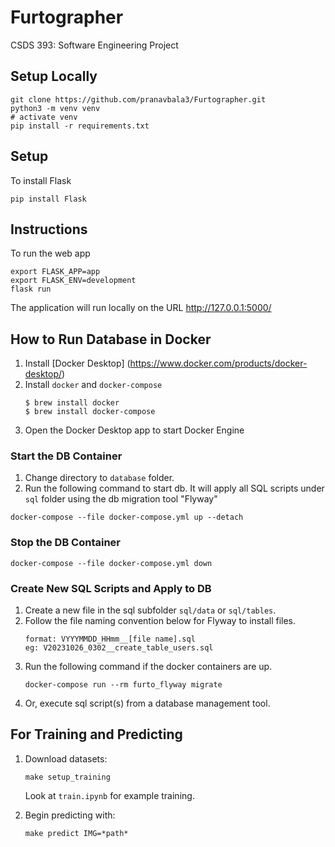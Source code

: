 # Furtographer
CSDS 393: Software Engineering Project

## Setup Locally

```
git clone https://github.com/pranavbala3/Furtographer.git
python3 -m venv venv
# activate venv
pip install -r requirements.txt
```

## Setup
To install Flask
```
pip install Flask
```

## Instructions
To run the web app
```
export FLASK_APP=app
export FLASK_ENV=development
flask run
```
The application will run locally on the URL http://127.0.0.1:5000/

## How to Run Database in Docker

1. Install [Docker Desktop] (https://www.docker.com/products/docker-desktop/)
1. Install `docker` and `docker-compose`
    ```
    $ brew install docker
    $ brew install docker-compose
    ```
1.  Open the Docker Desktop app to start Docker Engine

### Start the DB Container
1. Change directory to `database` folder.
1. Run the following command to start db. It will apply all SQL scripts under `sql` folder using the db migration tool "Flyway"
```
docker-compose --file docker-compose.yml up --detach
```

### Stop the DB Container
```
docker-compose --file docker-compose.yml down
```

### Create New SQL Scripts and Apply to DB
1. Create a new file in the sql subfolder `sql/data` or `sql/tables`.
1. Follow the file naming convention below for Flyway to install files.
    ```
    format: VYYYMMDD_HHmm__[file name].sql
    eg: V20231026_0302__create_table_users.sql
    ```
1. Run the following command if the docker containers are up.
    ```
    docker-compose run --rm furto_flyway migrate
    ```
1. Or, execute sql script(s) from a database management tool.

## For Training and Predicting

1. Download datasets:

    `make setup_training`

    Look at `train.ipynb` for example training.

2. Begin predicting with:

   `make predict IMG=*path*`
